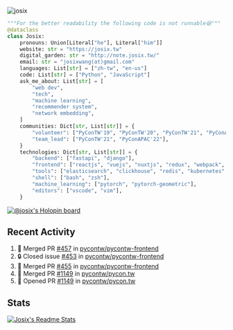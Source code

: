 ![josix](https://komarev.com/ghpvc/?username=josix)
```python
"""For the better readability the following code is not runnable😆"""
@dataclass
class Josix:
    pronouns: Union[Literal["he"], Literal["him"]]
    website: str = "https://josix.tw"
    digital_garden: str = "http://note.josix.tw/"
    email: str = "josixwang(at)gmail.com"
    languages: List[str] = ["zh-tw", "en-us"]
    code: List[str] = ["Python", "JavaScript"]
    ask_me_about: List[str] = [
        "web dev",
        "tech",
        "machine learning",
        "recommender system",
        "network embedding",
    ]
    communities: Dict[str, List[str]] = {
        "volunteer": ["PyConTW'19", "PyConTW'20", "PyConTW'21", "PyConAPAC'22"],
        "team_lead": ["PyConTW'21", "PyConAPAC'22"],
    }
    technologies: Dict[str, List[str]] = {
        "backend": ["fastapi", "django"],
        "frontend": ["reactjs", "vuejs", "nuxtjs", "redux", "webpack", "tailwindcss"],
        "tools": ["elasticsearch", "clickhouse", "redis", "kubernetes", "docker"],
        "shell": ["bash", "zsh"],
        "machine_learning": ["pytorch", "pytorch-geometric"],
        "editors": ["vscode", "vim"],
    }
```
[![@josix's Holopin board](https://holopin.io/api/user/board?user=josix)](https://holopin.io/@josix)

## Recent Activity
<!--START_SECTION:activity-->
1. 🎉 Merged PR [#457](https://github.com/pycontw/pycontw-frontend/pull/457) in [pycontw/pycontw-frontend](https://github.com/pycontw/pycontw-frontend)
2. 🔒 Closed issue [#453](https://github.com/pycontw/pycontw-frontend/issues/453) in [pycontw/pycontw-frontend](https://github.com/pycontw/pycontw-frontend)
3. 🎉 Merged PR [#455](https://github.com/pycontw/pycontw-frontend/pull/455) in [pycontw/pycontw-frontend](https://github.com/pycontw/pycontw-frontend)
4. 🎉 Merged PR [#1149](https://github.com/pycontw/pycon.tw/pull/1149) in [pycontw/pycon.tw](https://github.com/pycontw/pycon.tw)
5. 💪 Opened PR [#1149](https://github.com/pycontw/pycon.tw/pull/1149) in [pycontw/pycon.tw](https://github.com/pycontw/pycon.tw)
<!--END_SECTION:activity-->



## Stats
[![Josix's Readme Stats](https://github-readme-stats.vercel.app/api?username=josix&show_icons=true&theme=default&count_private=true&card_width=400)](https://github.com/anuraghazra/github-readme-stats)
